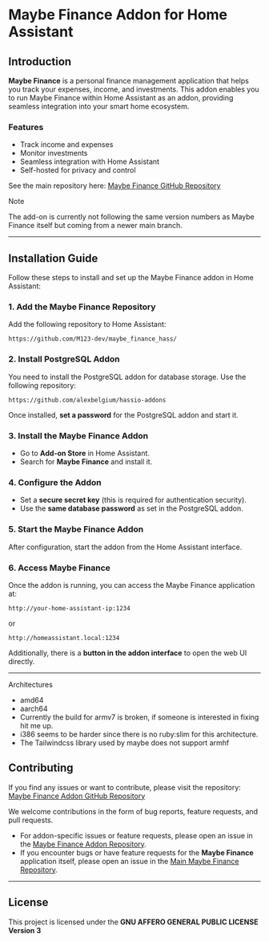 # Maybe Finance Addon for Home Assistant

## Introduction

**Maybe Finance** is a personal finance management application that helps you track your expenses, income, and investments. This addon enables you to run Maybe Finance within Home Assistant as an addon, providing seamless integration into your smart home ecosystem.

### Features

- Track income and expenses
- Monitor investments
- Seamless integration with Home Assistant
- Self-hosted for privacy and control

See the main repository here: [Maybe Finance GitHub Repository](https://github.com/maybe-finance/maybe)

> [!NOTE]
> The add-on is currently not following the same version numbers as Maybe Finance itself but coming from a newer main branch.

---

## Installation Guide

Follow these steps to install and set up the Maybe Finance addon in Home Assistant:

### 1. Add the Maybe Finance Repository

Add the following repository to Home Assistant:

```
https://github.com/M123-dev/maybe_finance_hass/
```

### 2. Install PostgreSQL Addon

You need to install the PostgreSQL addon for database storage. Use the following repository:

```
https://github.com/alexbelgium/hassio-addons
```

Once installed, **set a password** for the PostgreSQL addon and start it.

### 3. Install the Maybe Finance Addon

- Go to **Add-on Store** in Home Assistant.
- Search for **Maybe Finance** and install it.

### 4. Configure the Addon

- Set a **secure secret key** (this is required for authentication security).
- Use the **same database password** as set in the PostgreSQL addon.

### 5. Start the Maybe Finance Addon

After configuration, start the addon from the Home Assistant interface.

### 6. Access Maybe Finance

Once the addon is running, you can access the Maybe Finance application at:

```
http://your-home-assistant-ip:1234
```

or

```
http://homeassistant.local:1234
```

Additionally, there is a **button in the addon interface** to open the web UI directly.

---

Architectures
- amd64
- aarch64
- Currently the build for armv7 is broken, if someone is interested in fixing hit me up.
- i386 seems to be harder since there is no ruby:slim for this architecture.
- The Tailwindcss library used by maybe does not support armhf


## Contributing

If you find any issues or want to contribute, please visit the repository:
[Maybe Finance Addon GitHub Repository](https://github.com/M123-dev/maybe_finance_hass/)

We welcome contributions in the form of bug reports, feature requests, and pull requests.

- For addon-specific issues or feature requests, please open an issue in the [Maybe Finance Addon Repository](https://github.com/M123-dev/maybe_finance_hass/).
- If you encounter bugs or have feature requests for the **Maybe Finance** application itself, please open an issue in the [Main Maybe Finance Repository](https://github.com/maybe-finance/maybe).

---

## License

This project is licensed under the **GNU AFFERO GENERAL PUBLIC LICENSE** **Version 3**

